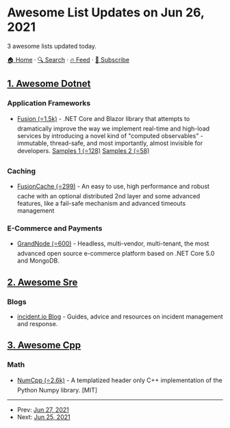 # Awesome List Updates on Jun 26, 2021

3 awesome lists updated today.

[🏠 Home](/README.md) · [🔍 Search](https://test.trackawesomelist.com/search/) · [🔥 Feed](https://test.trackawesomelist.com/feed.xml) · [📮 Subscribe](https://trackawesomelist.us17.list-manage.com/subscribe?u=d2f0117aa829c83a63ec63c2f&id=36a103854c)



## [1. Awesome Dotnet](/content/quozd/awesome-dotnet/README.md)

### Application Frameworks

*   [Fusion (⭐1.5k)](https://github.com/servicetitan/Stl.Fusion) - .NET Core and Blazor library that attempts to dramatically improve the way we implement real-time and high-load services by introducing a novel kind of "computed observables" - immutable, thread-safe, and most importantly, almost invisible for developers. [Samples 1 (⭐128)](https://github.com/servicetitan/Stl.Fusion.Samples) [Samples 2 (⭐58)](https://github.com/alexyakunin/BoardGames)

### Caching

*   [FusionCache (⭐299)](https://github.com/jodydonetti/ZiggyCreatures.FusionCache) - An easy to use, high performance and robust cache with an optional distributed 2nd layer and some advanced features, like a fail-safe mechanism and advanced timeouts management

### E-Commerce and Payments

*   [GrandNode (⭐600)](https://github.com/grandnode/grandnode2) - Headless, multi-vendor, multi-tenant, the most advanced open source e-commerce platform based on .NET Core 5.0 and MongoDB.

## [2. Awesome Sre](/content/dastergon/awesome-sre/README.md)

### Blogs

*   [incident.io Blog](https://www.incident.io/blog) - Guides, advice and resources on incident management and response.

## [3. Awesome Cpp](/content/fffaraz/awesome-cpp/README.md)

### Math

*   [NumCpp (⭐2.6k)](https://github.com/dpilger26/NumCpp) - A templatized header only C++ implementation of the Python Numpy library. \[MIT]

---

- Prev: [Jun 27, 2021](/content/2021/06/27/README.md)
- Next: [Jun 25, 2021](/content/2021/06/25/README.md)